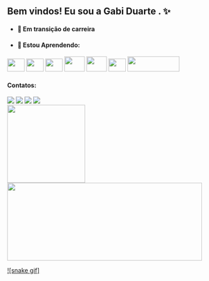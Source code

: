 ## Bem vindos! Eu sou a Gabi Duarte . ✨
<div> 

- #### 🔭 Em transição de carreira
- #### 🌱 Estou Aprendendo:
<img height = "30" width = "40" src="https://cdn.jsdelivr.net/gh/devicons/devicon/icons/html5/html5-original.svg" /> <img height = "30" width = "40" src="https://cdn.jsdelivr.net/gh/devicons/devicon/icons/css3/css3-original.svg" /> <img height = "30" width = "40" src="https://cdn.jsdelivr.net/gh/devicons/devicon/icons/javascript/javascript-original.svg" /> <img height = "35" width = "47" src="https://cdn.jsdelivr.net/gh/devicons/devicon/icons/bootstrap/bootstrap-plain.svg" />  <img height = "35" width = "47"  src="https://cdn.jsdelivr.net/gh/devicons/devicon/icons/python/python-original.svg" /> <img height = "30" width = "40" src="https://cdn.jsdelivr.net/gh/devicons/devicon/icons/react/react-original.svg" />
 <img height = "35" width = "120" src= "https://img.shields.io/badge/PostgreSQL-316192?style=for-the-badge&logo=postgresql&logoColor=white"/>
 </div>
 
  #### Contatos:
 <div>
<a href="https://instagram.com/gabiduarte.bar" target="_blank"><img src="https://img.shields.io/badge/-Instagram-%23E4405F?style=for-the-badge&logo=instagram&logoColor=white" target="_blank"></a>
<a href = "mailto:duarteg.dev@gmail.com"><img src="https://img.shields.io/badge/Gmail-D14836?style=for-the-badge&logo=gmail&logoColor=white" target="_blank"></a>
<a href="https://www.linkedin.com/in/gabreilas" target="_blank"><img src="https://img.shields.io/badge/-LinkedIn-%230077B5?style=for-the-badge&logo=linkedin&logoColor=white" target="_blank"></a>
<a href="https://www.freecodecamp.org/duartegabriela" target="_blank"><img src="https://img.shields.io/badge/freecodecamp-27273D?style=for-the-badge&logo=freecodecamp&logoColor=white"/>
 
 
<div>
<a href="https://github.com/duartegabriela">
 <img height="180em" src="https://github-readme-stats.vercel.app/api?username=duartegabriela&show_icons=true&theme=dracula&include_all_commits=true&count_private=true"/>
<img height="180em" width="450" src="https://github-readme-stats.vercel.app/api/top-langs/?username=duartegabriela&layout=compact&langs_count=7&theme=dracula"/>
 </div>


![snake gif] <a href= https://github.com/duartegabriela/duartegabriela/blob/output/github-contribution-grid-snake.svg/>
